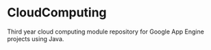 CloudComputing
=======================
Third year cloud computing module repository for Google App Engine projects using Java.
